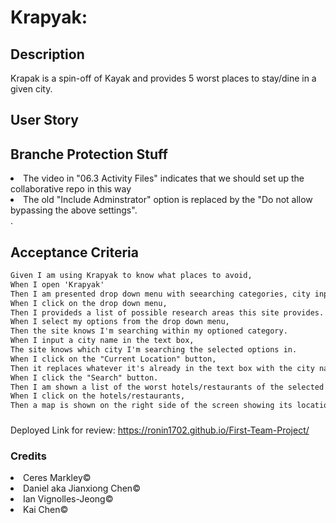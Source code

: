 # Krapyak:
## Description
Krapak is a spin-off of Kayak and provides 5 worst places to stay/dine in a given city.

## User Story

## Branche Protection Stuff
<li> The video in "06.3 Activity Files" indicates that we should set up the collaborative repo in this way</li>
<li> The old "Include Adminstrator" option is replaced by the "Do not allow bypassing the above settings".</li>.

## Acceptance Criteria

```md
Given I am using Krapyak to know what places to avoid,
When I open 'Krapyak'
Then I am presented drop down menu with seearching categories, city input box, a globe icon for "Currnet Location" button, and a maginifying glass icon for the "Search" button.
When I click on the drop down menu,
Then I provideds a list of possible research areas this site provides.
When I select my options from the drop down menu,
Then the site knows I'm searching within my optioned category.
When I input a city name in the text box, 
The site knows which city I'm searching the selected options in.
When I click on the "Current Location" button,
Then it replaces whatever it's already in the text box with the city name I'm currently in.
When I click the "Search" button.
Then I am shown a list of the worst hotels/restaurants of the selected city.
When I click on the hotels/restaurants, 
Then a map is shown on the right side of the screen showing its location.
```
###
Deployed Link for review: https://ronin1702.github.io/First-Team-Project/
### Credits
<li>Ceres Markley© </li>
<li>Daniel aka Jianxiong Chen© </li>
<li>Ian Vignolles-Jeong© </li>
<li>Kai Chen© </li>

